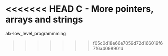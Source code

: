 <<<<<<< HEAD
C - More pointers, arrays and strings
=======
alx-low_level_programmming
>>>>>>> f05c0d18e66e7059d72d166019f67f6a4098901d
